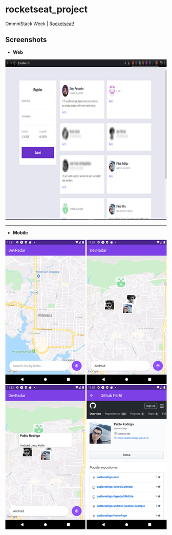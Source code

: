# rocketseat_project
OmmniStack Week | [Rocketseat!](https://rocketseat.com.br/)

 Screenshots
-----------
* **Web**<br>
<p float="left">
<img src="https://github.com/pablorodrigo/rocketseat_project/blob/master/screenshots/web.png" alt="NowShowing" width="1000dp" height="500dp"> 

-----------
* **Mobile**<br>
<p float="left">
<img src="https://github.com/pablorodrigo/rocketseat_project/blob/master/screenshots/mobile_main_page.png" alt="NowShowing" width="250dp" height="450dp"> 
  <img src="https://github.com/pablorodrigo/rocketseat_project/blob/master/screenshots/mobile_search.png" alt="NowShowing" width="250dp" height="450dp"> 
  <img src="https://github.com/pablorodrigo/rocketseat_project/blob/master/screenshots/mobile_search_detail.png" alt="NowShowing" width="250dp" height="450dp"> 
  <img src="https://github.com/pablorodrigo/rocketseat_project/blob/master/screenshots/mobile_webview.png" alt="NowShowing" width="250dp" height="450dp">
